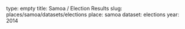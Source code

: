 type: empty
title: Samoa / Election Results
slug: places/samoa/datasets/elections
place: samoa
dataset: elections
year: 2014
